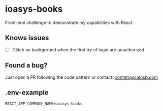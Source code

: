 # ioasys-books

Front-end challenge to demonstrate my capabilities with React.

## Knows issues

- [ ] Glitch on background when the first try of login are unauthorized

## Found a bug?

Just open a PR following the code pattern or contact: contato@caiosb.com

## .env-example

```
REACT_APP_COMPANY_NAME=ioasys-books
```
